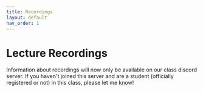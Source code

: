 ```yaml
---
title: Recordings
layout: default
nav_order: 1
---
```


# Lecture Recordings

Information about recordings will now only be available on our class discord server.
If you haven't joined this server and are a student (officially registered or not) in this class, please let me know!